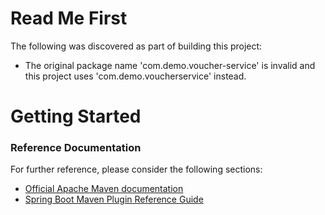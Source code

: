 # Read Me First
The following was discovered as part of building this project:

* The original package name 'com.demo.voucher-service' is invalid and this project uses 'com.demo.voucherservice' instead.

# Getting Started

### Reference Documentation
For further reference, please consider the following sections:

* [Official Apache Maven documentation](https://maven.apache.org/guides/index.html)
* [Spring Boot Maven Plugin Reference Guide](https://docs.spring.io/spring-boot/docs/2.2.4.RELEASE/maven-plugin/)

